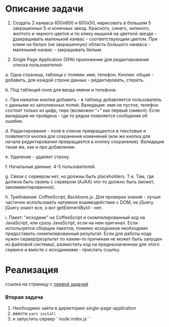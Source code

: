 # Описание задачи

1. Создать 2 канваса 600x600 и 600x50, нарисовать в большем 5 закрашенных 5-и конечных звезд. Красного, синего, зеленого, желтого и черного цветов и по клику мышкой на цветной звезде - дзакрашивать маленький канвас - соответствующим цветом. При клике на белую (не закрашенную) область большого канваса - маленький канвас - закрашивать белым.

2. Single Page Application (SPA) приложение для редактирования списка пользователей:

a. Одна страница, таблица с полями: имя, телефон. Кнопки: общая - добавить, для каждой строки данных - редактировать, стереть.

b. Под таблицей поля для ввода имени и телефона.

c. При нажатии кнопки добавить - в таблицу добавляется пользователь с данными из заполненных полей. Валидация: имя не пустое, телефон состоит только из цифр, тире (возможен “+” как первый символ).
Если валидация не пройдена - где то рядом появляется сообщение об ошибке.

d. Редактирование - поля в списке превращаются в текстовые и появляется кнопка для сохранения изменений (или же кнопка для начала редактирования превращается в кнопку сохранения). Валидация такая же, как и при добавлении.

e. Удаление - удаляет строку.

f. Начальные данные: 4-5 пользователей.

g. Связи с сервером нет, но должны быть placeholders. Т.е. Там, где должна быть свзяль с сервером (AJAX) что-то должно быть (может, закомментированное).

h. Требования: CoffeeScript, Backbone.js. Для проверки знаний - лучше частично использовать нативное взаимодействие с DOM, не jQuery. jQuery знают все, а вот getElementById - нет.

i. Пакет: “исходник” на CoffeeScript и скомпилированный код на JavaScript, или сразу JavaScript, если на нем оригинал.
Если используется сборщик пакетов, помимо исходников необходимо предоставить скомпилированный результат. Если для работы кода нужен сервер(результат по каким-то причинам не может быть запущен из файловой системы),
разместить код на предназначенном для этого сервисе и вместе с исходниками - прислать ссылку.

# Реализация

ссылка на страницу с [первой задачей](https://lsneg.github.io/alar-studios-frontend/colored_stars/)

### Вторая задача

1. Необходимо зайти в директорию single-page-application
2. ввести ```yarn install```
3. и запустить сервер ``node index.js``` 

